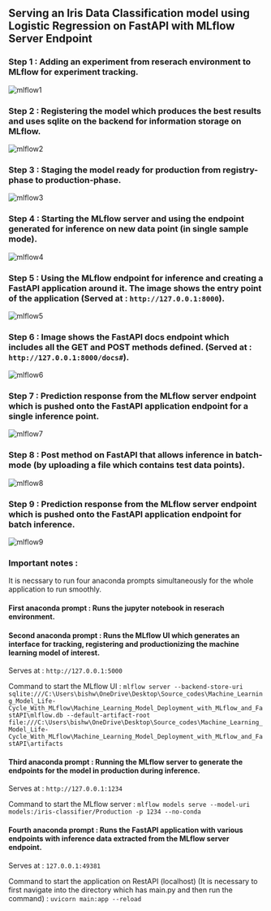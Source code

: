 ## Serving an Iris Data Classification model using Logistic Regression on FastAPI with MLflow Server Endpoint

### Step 1 : Adding an experiment from reserach environment to MLflow for experiment tracking.
![mlflow1](https://user-images.githubusercontent.com/79660080/215206183-f2acfa0f-650f-4670-8d70-f5c899abd657.PNG)

### Step 2 : Registering the model which produces the best results and uses sqlite on the backend for information storage on MLflow.
![mlflow2](https://user-images.githubusercontent.com/79660080/215206274-7c5b72a0-53aa-4667-81bd-4f25e45a2114.PNG)

### Step 3 : Staging the model ready for production from registry-phase to production-phase.
![mlflow3](https://user-images.githubusercontent.com/79660080/215206335-a80518c1-1875-4977-8832-0425660f4dcd.PNG)

### Step 4 : Starting the MLflow server and using the endpoint generated for inference on new data point (in single sample mode).
![mlflow4](https://user-images.githubusercontent.com/79660080/215206381-b61febfb-53e2-4a83-be83-6213b67aedcb.PNG)

### Step 5 : Using the MLflow endpoint for inference and creating a FastAPI application around it. The image shows the entry point of the application (Served at : `http://127.0.0.1:8000`).
![mlflow5](https://user-images.githubusercontent.com/79660080/215206426-45a97b68-9ca6-481c-a36a-bbca2f9b2ce5.PNG)

### Step 6 : Image shows the FastAPI docs endpoint which includes all the GET and POST methods defined. (Served at : `http://127.0.0.1:8000/docs#`).
![mlflow6](https://user-images.githubusercontent.com/79660080/215206468-f0ecffc9-0fd0-47b0-96c1-e6160c7ebc0f.PNG)

### Step 7 : Prediction response from the MLflow server endpoint which is pushed onto the FastAPI application endpoint for a single inference point.
![mlflow7](https://user-images.githubusercontent.com/79660080/215206513-dde28314-68ff-4c3e-bc49-bbbba3f87cd3.PNG)

### Step 8 : Post method on FastAPI that allows inference in batch-mode (by uploading a file which contains test data points).
![mlflow8](https://user-images.githubusercontent.com/79660080/215206549-ac86a69d-eadb-4954-a124-7fdf11a061d1.PNG)

### Step 9 : Prediction response from the MLflow server endpoint which is pushed onto the FastAPI application endpoint for batch inference.
![mlflow9](https://user-images.githubusercontent.com/79660080/215206588-920d7638-9012-4c26-976f-e776663b4fb1.PNG)

### Important notes : 

It is necssary to run four anaconda prompts simultaneously for the whole application to run smoothly.

#### First anaconda prompt : Runs the jupyter notebook in reserach environment.

#### Second anaconda prompt : Runs the MLflow UI which generates an interface for tracking, registering and productionizing the machine learning model of interest.

Serves at : `http://127.0.0.1:5000`

Command to start the MLflow UI : `mlflow server --backend-store-uri sqlite:///C:\Users\bishw\OneDrive\Desktop\Source_codes\Machine_Learning_Model_Life-Cycle_With_MLflow\Machine_Learning_Model_Deployment_with_MLflow_and_FastAPI\mlflow.db --default-artifact-root file:///C:\Users\bishw\OneDrive\Desktop\Source_codes\Machine_Learning_Model_Life-Cycle_With_MLflow\Machine_Learning_Model_Deployment_with_MLflow_and_FastAPI\artifacts`

#### Third anaconda prompt : Running the MLflow server to generate the endpoints for the model in production during inference.

Serves at : `http://127.0.0.1:1234`

Command to start the MLflow server : `mlflow models serve --model-uri models:/iris-classifier/Production -p 1234 --no-conda`

#### Fourth anaconda prompt : Runs the FastAPI application with various endpoints with inference data extracted from the MLflow server endpoint.

Serves at : `127.0.0.1:49381`

Command to start the application on RestAPI (localhost) (It is necessary to first navigate into the directory which has main.py and then run the command) : `uvicorn main:app --reload`

